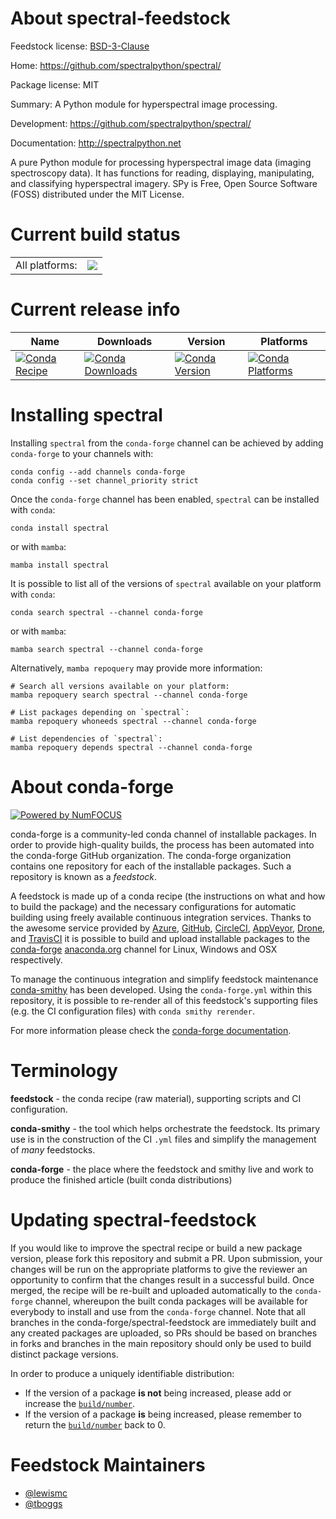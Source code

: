 About spectral-feedstock
========================

Feedstock license: [BSD-3-Clause](https://github.com/conda-forge/spectral-feedstock/blob/main/LICENSE.txt)

Home: https://github.com/spectralpython/spectral/

Package license: MIT

Summary: A Python module for hyperspectral image processing.

Development: https://github.com/spectralpython/spectral/

Documentation: http://spectralpython.net

A pure Python module for processing hyperspectral image data (imaging spectroscopy data).
It has functions for reading, displaying, manipulating, and classifying hyperspectral
imagery. SPy is Free, Open Source Software (FOSS) distributed under the MIT License.


Current build status
====================


<table><tr><td>All platforms:</td>
    <td>
      <a href="https://dev.azure.com/conda-forge/feedstock-builds/_build/latest?definitionId=3546&branchName=main">
        <img src="https://dev.azure.com/conda-forge/feedstock-builds/_apis/build/status/spectral-feedstock?branchName=main">
      </a>
    </td>
  </tr>
</table>

Current release info
====================

| Name | Downloads | Version | Platforms |
| --- | --- | --- | --- |
| [![Conda Recipe](https://img.shields.io/badge/recipe-spectral-green.svg)](https://anaconda.org/conda-forge/spectral) | [![Conda Downloads](https://img.shields.io/conda/dn/conda-forge/spectral.svg)](https://anaconda.org/conda-forge/spectral) | [![Conda Version](https://img.shields.io/conda/vn/conda-forge/spectral.svg)](https://anaconda.org/conda-forge/spectral) | [![Conda Platforms](https://img.shields.io/conda/pn/conda-forge/spectral.svg)](https://anaconda.org/conda-forge/spectral) |

Installing spectral
===================

Installing `spectral` from the `conda-forge` channel can be achieved by adding `conda-forge` to your channels with:

```
conda config --add channels conda-forge
conda config --set channel_priority strict
```

Once the `conda-forge` channel has been enabled, `spectral` can be installed with `conda`:

```
conda install spectral
```

or with `mamba`:

```
mamba install spectral
```

It is possible to list all of the versions of `spectral` available on your platform with `conda`:

```
conda search spectral --channel conda-forge
```

or with `mamba`:

```
mamba search spectral --channel conda-forge
```

Alternatively, `mamba repoquery` may provide more information:

```
# Search all versions available on your platform:
mamba repoquery search spectral --channel conda-forge

# List packages depending on `spectral`:
mamba repoquery whoneeds spectral --channel conda-forge

# List dependencies of `spectral`:
mamba repoquery depends spectral --channel conda-forge
```


About conda-forge
=================

[![Powered by
NumFOCUS](https://img.shields.io/badge/powered%20by-NumFOCUS-orange.svg?style=flat&colorA=E1523D&colorB=007D8A)](https://numfocus.org)

conda-forge is a community-led conda channel of installable packages.
In order to provide high-quality builds, the process has been automated into the
conda-forge GitHub organization. The conda-forge organization contains one repository
for each of the installable packages. Such a repository is known as a *feedstock*.

A feedstock is made up of a conda recipe (the instructions on what and how to build
the package) and the necessary configurations for automatic building using freely
available continuous integration services. Thanks to the awesome service provided by
[Azure](https://azure.microsoft.com/en-us/services/devops/), [GitHub](https://github.com/),
[CircleCI](https://circleci.com/), [AppVeyor](https://www.appveyor.com/),
[Drone](https://cloud.drone.io/welcome), and [TravisCI](https://travis-ci.com/)
it is possible to build and upload installable packages to the
[conda-forge](https://anaconda.org/conda-forge) [anaconda.org](https://anaconda.org/)
channel for Linux, Windows and OSX respectively.

To manage the continuous integration and simplify feedstock maintenance
[conda-smithy](https://github.com/conda-forge/conda-smithy) has been developed.
Using the ``conda-forge.yml`` within this repository, it is possible to re-render all of
this feedstock's supporting files (e.g. the CI configuration files) with ``conda smithy rerender``.

For more information please check the [conda-forge documentation](https://conda-forge.org/docs/).

Terminology
===========

**feedstock** - the conda recipe (raw material), supporting scripts and CI configuration.

**conda-smithy** - the tool which helps orchestrate the feedstock.
                   Its primary use is in the construction of the CI ``.yml`` files
                   and simplify the management of *many* feedstocks.

**conda-forge** - the place where the feedstock and smithy live and work to
                  produce the finished article (built conda distributions)


Updating spectral-feedstock
===========================

If you would like to improve the spectral recipe or build a new
package version, please fork this repository and submit a PR. Upon submission,
your changes will be run on the appropriate platforms to give the reviewer an
opportunity to confirm that the changes result in a successful build. Once
merged, the recipe will be re-built and uploaded automatically to the
`conda-forge` channel, whereupon the built conda packages will be available for
everybody to install and use from the `conda-forge` channel.
Note that all branches in the conda-forge/spectral-feedstock are
immediately built and any created packages are uploaded, so PRs should be based
on branches in forks and branches in the main repository should only be used to
build distinct package versions.

In order to produce a uniquely identifiable distribution:
 * If the version of a package **is not** being increased, please add or increase
   the [``build/number``](https://docs.conda.io/projects/conda-build/en/latest/resources/define-metadata.html#build-number-and-string).
 * If the version of a package **is** being increased, please remember to return
   the [``build/number``](https://docs.conda.io/projects/conda-build/en/latest/resources/define-metadata.html#build-number-and-string)
   back to 0.

Feedstock Maintainers
=====================

* [@lewismc](https://github.com/lewismc/)
* [@tboggs](https://github.com/tboggs/)

